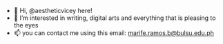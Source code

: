 - 👋 Hi, @aestheticvicey here!
- 👀 I’m interested in writing, digital arts and everything that is pleasing to the eyes
- 📫 you can contact me using this email: marife.ramos.b@bulsu.edu.ph

<!---
aestheticvicey/aestheticvicey is a ✨ special ✨ repository because its `README.md` (this file) appears on your GitHub profile.
You can click the Preview link to take a look at your changes.
--->
